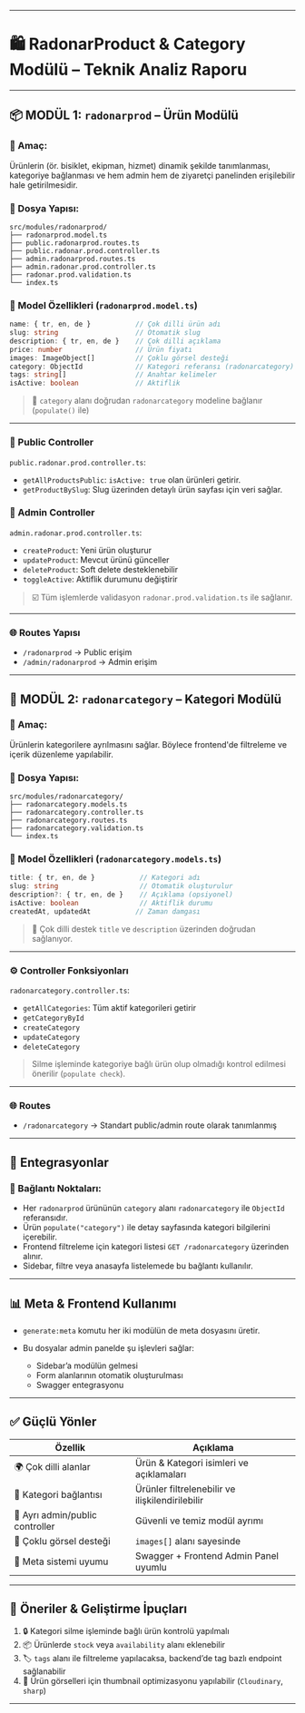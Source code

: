 
---

# 🛍️ **RadonarProduct & Category Modülü – Teknik Analiz Raporu**

---

## 📦 MODÜL 1: `radonarprod` – Ürün Modülü

### 🔹 Amaç:

Ürünlerin (ör. bisiklet, ekipman, hizmet) dinamik şekilde tanımlanması, kategoriye bağlanması ve hem admin hem de ziyaretçi panelinden erişilebilir hale getirilmesidir.

### 📁 Dosya Yapısı:

```
src/modules/radonarprod/
├── radonarprod.model.ts
├── public.radonarprod.routes.ts
├── public.radonar.prod.controller.ts
├── admin.radonarprod.routes.ts
├── admin.radonar.prod.controller.ts
├── radonar.prod.validation.ts
└── index.ts
```

### 🔸 Model Özellikleri (`radonarprod.model.ts`)

```ts
name: { tr, en, de }           // Çok dilli ürün adı
slug: string                   // Otomatik slug
description: { tr, en, de }    // Çok dilli açıklama
price: number                  // Ürün fiyatı
images: ImageObject[]          // Çoklu görsel desteği
category: ObjectId             // Kategori referansı (radonarcategory)
tags: string[]                 // Anahtar kelimeler
isActive: boolean              // Aktiflik
```

> 🔁 `category` alanı doğrudan `radonarcategory` modeline bağlanır (`populate()` ile)

---

### 🧩 Public Controller

`public.radonar.prod.controller.ts`:

* `getAllProductsPublic`: `isActive: true` olan ürünleri getirir.
* `getProductBySlug`: Slug üzerinden detaylı ürün sayfası için veri sağlar.

### 🔐 Admin Controller

`admin.radonar.prod.controller.ts`:

* `createProduct`: Yeni ürün oluşturur
* `updateProduct`: Mevcut ürünü günceller
* `deleteProduct`: Soft delete desteklenebilir
* `toggleActive`: Aktiflik durumunu değiştirir

> ☑️ Tüm işlemlerde validasyon `radonar.prod.validation.ts` ile sağlanır.

---

### 🌐 Routes Yapısı

* `/radonarprod` → Public erişim
* `/admin/radonarprod` → Admin erişim

---

## 📂 MODÜL 2: `radonarcategory` – Kategori Modülü

### 🔹 Amaç:

Ürünlerin kategorilere ayrılmasını sağlar. Böylece frontend'de filtreleme ve içerik düzenleme yapılabilir.

### 📁 Dosya Yapısı:

```
src/modules/radonarcategory/
├── radonarcategory.models.ts
├── radonarcategory.controller.ts
├── radonarcategory.routes.ts
├── radonarcategory.validation.ts
└── index.ts
```

### 🔸 Model Özellikleri (`radonarcategory.models.ts`)

```ts
title: { tr, en, de }           // Kategori adı
slug: string                    // Otomatik oluşturulur
description?: { tr, en, de }    // Açıklama (opsiyonel)
isActive: boolean               // Aktiflik durumu
createdAt, updatedAt           // Zaman damgası
```

> 🎯 Çok dilli destek `title` ve `description` üzerinden doğrudan sağlanıyor.

---

### ⚙️ Controller Fonksiyonları

`radonarcategory.controller.ts`:

* `getAllCategories`: Tüm aktif kategorileri getirir
* `getCategoryById`
* `createCategory`
* `updateCategory`
* `deleteCategory`

> Silme işleminde kategoriye bağlı ürün olup olmadığı kontrol edilmesi önerilir (`populate check`).

---

### 🌐 Routes

* `/radonarcategory` → Standart public/admin route olarak tanımlanmış

---

## 🔗 Entegrasyonlar

### 🔁 Bağlantı Noktaları:

* Her `radonarprod` ürününün `category` alanı `radonarcategory` ile `ObjectId` referansıdır.
* Ürün `populate("category")` ile detay sayfasında kategori bilgilerini içerebilir.
* Frontend filtreleme için kategori listesi `GET /radonarcategory` üzerinden alınır.
* Sidebar, filtre veya anasayfa listelemede bu bağlantı kullanılır.

---

## 📊 Meta & Frontend Kullanımı

* `generate:meta` komutu her iki modülün de meta dosyasını üretir.
* Bu dosyalar admin panelde şu işlevleri sağlar:

  * Sidebar’a modülün gelmesi
  * Form alanlarının otomatik oluşturulması
  * Swagger entegrasyonu

---

## ✅ Güçlü Yönler

| Özellik                         | Açıklama                                        |
| ------------------------------- | ----------------------------------------------- |
| 🌍 Çok dilli alanlar            | Ürün & Kategori isimleri ve açıklamaları        |
| 🔄 Kategori bağlantısı          | Ürünler filtrelenebilir ve ilişkilendirilebilir |
| 🧱 Ayrı admin/public controller | Güvenli ve temiz modül ayrımı                   |
| 📸 Çoklu görsel desteği         | `images[]` alanı sayesinde                      |
| 🧠 Meta sistemi uyumu           | Swagger + Frontend Admin Panel uyumlu           |

---

## 🧩 Öneriler & Geliştirme İpuçları

1. 🔒 Kategori silme işleminde bağlı ürün kontrolü yapılmalı
2. 📦 Ürünlerde `stock` veya `availability` alanı eklenebilir
3. 🏷️ `tags` alanı ile filtreleme yapılacaksa, backend’de tag bazlı endpoint sağlanabilir
4. 📂 Ürün görselleri için thumbnail optimizasyonu yapılabilir (`Cloudinary`, `sharp`)

---
